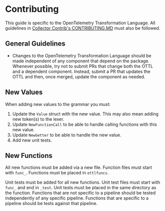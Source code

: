 # Contributing

This guide is specific to the OpenTelemetry Transformation Language.  All guidelines in [Collector Contrib's CONTRIBUTING.MD](https://github.com/open-telemetry/opentelemetry-collector-contrib/blob/main/CONTRIBUTING.md) must also be followed.

## General Guidelines

- Changes to the OpenTelemetry Transformation Language should be made independent of any component that depend on the package.  Whenever possible, try not to submit PRs that change both the OTTL and a dependent component.  Instead, submit a PR that updates the OTTL and then, once merged, update the component as needed.

## New Values

When adding new values to the grammar you must:

1. Update the `Value` struct with the new value.  This may also mean adding new token(s) to the lexer.
2. Update `NewFunctionCall` to be able to handle calling functions with this new value.
3. Update `NewGetter` to be able to handle the new value.
4. Add new unit tests.

## New Functions

All new functions must be added via a new file.  Function files must start with `func_`.  Functions must be placed in `ottlfuncs`.

Unit tests must be added for all new functions.  Unit test files must start with `func_` and end in `_test`.  Unit tests must be placed in the same directory as the function.  Functions that are not specific to a pipeline should be tested independently of any specific pipeline. Functions that are specific to a pipeline should be tests against that pipeline.